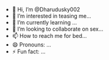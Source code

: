 - 👋 Hi, I’m @Dharudusky002
- 👀 I’m interested in teasing me...
- 🌱 I’m currently learning ...
- 💞️ I’m looking to collaborate on sex...
- 📫 How to reach me for bed...
- 😄 Pronouns: ...
- ⚡ Fun fact: ...

<!---
Dharudusky002/Dharudusky002 is a ✨ special ✨ repository because its `README.md` (this file) appears on your GitHub profile.
You can click the Preview link to take a look at your changes.
--->
